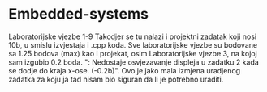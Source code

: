 # Embedded-systems
Laboratorijske vjezbe 1-9
Takodjer se tu nalazi i projektni zadatak koji nosi 10b, u smislu izvjestaja i .cpp koda.
Sve laboratorijske vjezbe su bodovane sa 1.25 bodova (max) kao i projekat, osim Laboratorijske vjezbe 3, na kojoj sam izgubio 0.2 boda.
": Nedostaje osvjezavanje displeja u zadatku 2 kada se dodje do kraja x-ose. (-0.2b)". Ovo je jako mala izmjena uradjenog zadatka za koju ja tad nisam bio siguran da li je potrebno uraditi.

